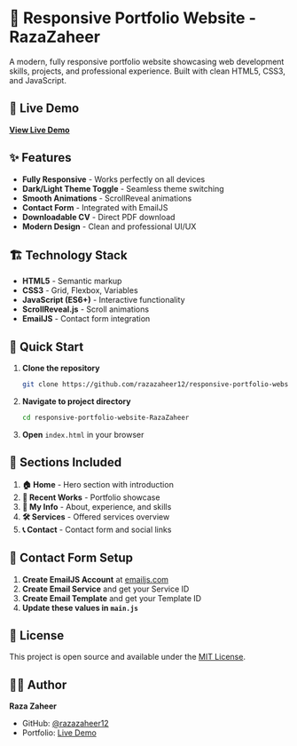 # 🎨 Responsive Portfolio Website - RazaZaheer

A modern, fully responsive portfolio website showcasing web development skills, projects, and professional experience. Built with clean HTML5, CSS3, and JavaScript.

## 🚀 Live Demo
**[View Live Demo](https://razazaheer12.github.io/responsive-portfolio-website-RazaZaheer/)**

## ✨ Features

- **Fully Responsive** - Works perfectly on all devices
- **Dark/Light Theme Toggle** - Seamless theme switching
- **Smooth Animations** - ScrollReveal animations
- **Contact Form** - Integrated with EmailJS
- **Downloadable CV** - Direct PDF download
- **Modern Design** - Clean and professional UI/UX

## 🏗️ Technology Stack

- **HTML5** - Semantic markup
- **CSS3** - Grid, Flexbox, Variables
- **JavaScript (ES6+)** - Interactive functionality
- **ScrollReveal.js** - Scroll animations
- **EmailJS** - Contact form integration

## 🚀 Quick Start

1. **Clone the repository**
   ```bash
   git clone https://github.com/razazaheer12/responsive-portfolio-website-RazaZaheer.git
   ```

2. **Navigate to project directory**
   ```bash
   cd responsive-portfolio-website-RazaZaheer
   ```

3. **Open** `index.html` in your browser

## 🎨 Sections Included

1. **🏠 Home** - Hero section with introduction
2. **💼 Recent Works** - Portfolio showcase
3. **👤 My Info** - About, experience, and skills
4. **🛠️ Services** - Offered services overview
5. **📞 Contact** - Contact form and social links

## 📧 Contact Form Setup

1. **Create EmailJS Account** at [emailjs.com](https://www.emailjs.com/)
2. **Create Email Service** and get your Service ID
3. **Create Email Template** and get your Template ID
4. **Update these values in `main.js`**

## 📝 License

This project is open source and available under the [MIT License](LICENSE).

## 👨‍💻 Author

**Raza Zaheer**
- GitHub: [@razazaheer12](https://github.com/razazaheer12)
- Portfolio: [Live Demo](https://razazaheer12.github.io/responsive-portfolio-website-RazaZaheer/)
